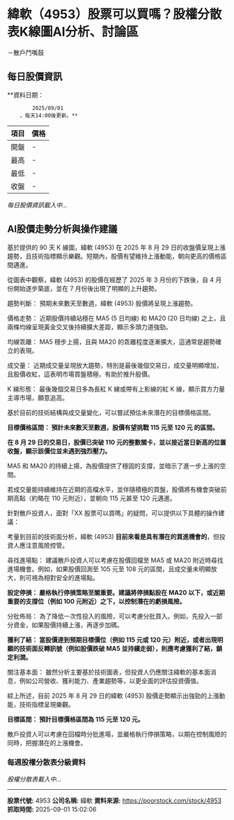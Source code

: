 # 緯軟（4953）股票可以買嗎？股權分散表K線圖AI分析、討論區
－散戶鬥嘴鼓

## 每日股價資訊

**資料日期：
        
            2025/09/01
        ，每天14:00後更新。**

| 項目 | 價格 |
|------|------|
| 開盤 | - |
| 最高 | - |
| 最低 | - |
| 收盤 | - |

*每日股價資訊載入中...*

## AI股價走勢分析與操作建議

基於提供的 90 天 K 線圖，緯軟 (4953) 在 2025 年 8 月 29 日的收盤價呈現上漲趨勢，且技術指標顯示樂觀。短期內，股價有望維持上漲動能，朝向更高的價格區間邁進。

從圖表中觀察，緯軟 (4953) 的股價在經歷了 2025 年 3 月份的下跌後，自 4 月份開始逐步築底，並在 7 月份後出現了明顯的上升趨勢。

趨勢判斷： 預期未來數天至數週，緯軟 (4953) 股價將呈現上漲趨勢。

價格走勢： 近期股價持續站穩在 MA5 (5 日均線) 和 MA20 (20 日均線) 之上，且兩條均線呈現黃金交叉後持續擴大差距，顯示多頭力道強勁。

均線乖離： MA5 穩步上揚，且與 MA20 的乖離程度逐漸擴大，這通常是趨勢確立的表現。

成交量： 近期成交量呈現放大趨勢，特別是最後幾個交易日，成交量明顯增加，且股價收紅，這表明市場買盤積極，有助於推升股價。

K 線形態： 最後幾個交易日多為長紅 K 線或帶有上影線的紅 K 線，顯示買方力量主導市場，願意追高。

基於目前的技術結構與成交量變化，可以嘗試預估未來潛在的目標價格區間。

**目標價格區間： 預計未來數天至數週，股價有望挑戰 115 元至 120 元 的區間。**

**在 8 月 29 日的交易日，股價已突破 110 元的整數關卡，並以接近當日新高的位置收盤，顯示該價位並未遇到強烈壓力。**

MA5 和 MA20 的持續上揚，為股價提供了穩固的支撐，並暗示了進一步上漲的空間。

若成交量能持續維持在近期的高檔水平，並伴隨積極的買盤，股價將有機會突破前期高點（約略在 110 元附近），並朝向 115 元甚至 120 元邁進。

針對散戶投資人，面對「XX 股票可以買嗎」的疑問，可以提供以下具體的操作建議：

考量到目前的技術面分析，緯軟 (4953) **目前來看是具有潛在的買進機會的**，但投資人應注意風險控管。

尋找進場點： 建議散戶投資人可以考慮在股價回檔至 MA5 或 MA20 附近時尋找進場機會。例如，如果股價回測至 105 元至 108 元的區間，且成交量未明顯放大，則可視為相對安全的進場點。

**設定停損： 嚴格執行停損策略至關重要。建議將停損點設在 MA20 以下，或近期重要的支撐位（例如 100 元附近）之下，以控制潛在的虧損風險。**

分批佈局： 為了降低一次性投入的風險，可以考慮分批買入。例如，先投入一部分資金，如果股價持續上漲，再逐步加碼。

**獲利了結： 當股價達到預期目標價位（例如 115 元或 120 元）附近，或者出現明顯的技術面反轉訊號（例如股價跌破 MA5 並持續走弱），則應考慮獲利了結，鎖定利潤。**

關注基本面： 雖然分析主要基於技術圖表，但投資人仍應關注緯軟的基本面消息，例如公司營收、獲利能力、產業趨勢等，以更全面的評估投資價值。

綜上所述，目前 2025 年 8 月 29 日的緯軟 (4953) 股價走勢顯示出強勁的上漲動能，技術指標呈現樂觀。

**目標區間： 預計目標價格區間為 115 元至 120 元。**

散戶投資人可以考慮在回檔時分批進場，並嚴格執行停損策略，以期在控制風險的同時，把握潛在的上漲機會。

### 每週股權分散表分級資料

*股權分散表載入中...*

---

**股票代號:** 4953
**公司名稱:** 緯軟
**資料來源:** https://poorstock.com/stock/4953
**抓取時間:** 2025-09-01 15:02:06